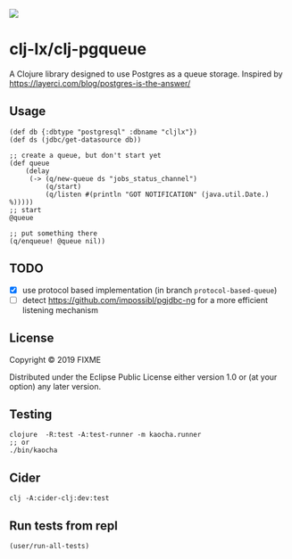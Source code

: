 ![](https://github.com/clj-lx/clj-pgqueue/workflows/Clojure%20CI/badge.svg)
# clj-lx/clj-pgqueue

A Clojure library designed to use Postgres as a queue storage.
Inspired by https://layerci.com/blog/postgres-is-the-answer/

## Usage


	(def db {:dbtype "postgresql" :dbname "cljlx"})
	(def ds (jdbc/get-datasource db))

	;; create a queue, but don't start yet
	(def queue
		(delay
		 (-> (q/new-queue ds "jobs_status_channel")
		     (q/start)
		     (q/listen #(println "GOT NOTIFICATION" (java.util.Date.) %)))))
    ;; start
	@queue
    
	;; put something there	
	(q/enqueue! @queue nil))

## TODO

- [x] use protocol based implementation (in branch `protocol-based-queue`)
- [ ] detect https://github.com/impossibl/pgjdbc-ng for a more efficient listening mechanism 

## License

Copyright © 2019 FIXME

Distributed under the Eclipse Public License either version 1.0 or (at
your option) any later version.


## Testing

	clojure  -R:test -A:test-runner -m kaocha.runner
    ;; or
    ./bin/kaocha



## Cider

	clj -A:cider-clj:dev:test
    
    
## Run tests from repl

    (user/run-all-tests)
